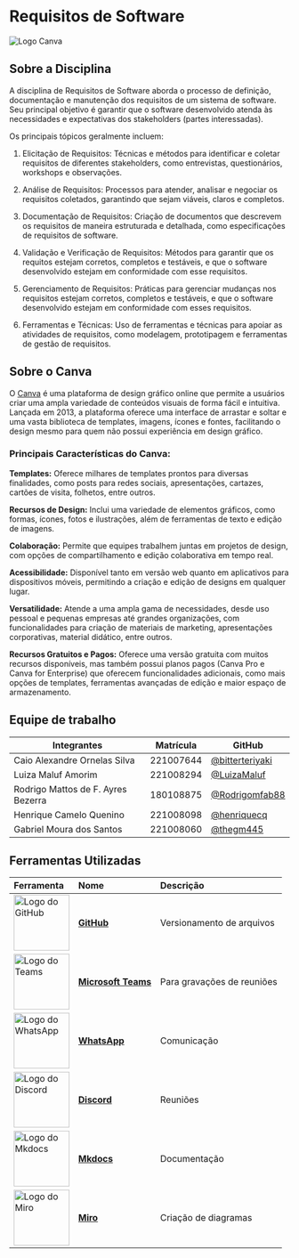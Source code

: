 # Requisitos de Software

![Logo Canva](https://logosmarcas.net/wp-content/uploads/2020/01/Canva-Logo.png)

## Sobre a Disciplina

A disciplina de Requisitos de Software aborda o processo de definição,
documentação e manutenção dos requisitos de um sistema de software. Seu
principal objetivo é garantir que o software desenvolvido atenda às necessidades
e expectativas dos stakeholders (partes interessadas). 

Os principais tópicos geralmente incluem:

1. Elicitação de Requisitos: Técnicas e métodos para identificar e coletar
   requisitos de diferentes stakeholders, como entrevistas, questionários,
   workshops e observações.

2. Análise de Requisitos: Processos para atender, analisar e negociar os
   requisitos coletados, garantindo que sejam viáveis, claros e completos.

3. Documentação de Requisitos: Criação de documentos que descrevem os requisitos
   de maneira estruturada e detalhada, como especificações de requisitos de
   software.

4. Validação e Verificação de Requisitos: Métodos para garantir que os requitos
   estejam corretos, completos e testáveis, e que o software desenvolvido
   estejam em conformidade com esse requisitos.

5. Gerenciamento de Requisitos: Práticas para gerenciar mudanças nos requisitos
   estejam corretos, completos e testáveis, e que o software desenvolvido
   estejam em conformidade com esses requisitos.

6. Ferramentas e Técnicas: Uso de ferramentas e técnicas para apoiar as
   atividades de requisitos, como modelagem, prototipagem e ferramentas de
   gestão de requisitos.

## Sobre o Canva

O [Canva](https://www.canva.com/pt_br/) é uma plataforma de design gráfico online que permite a usuários criar
uma ampla variedade de conteúdos visuais de forma fácil e intuitiva. Lançada em
2013, a plataforma oferece uma interface de arrastar e soltar e uma vasta
biblioteca de templates, imagens, ícones e fontes, facilitando o design mesmo
para quem não possui experiência em design gráfico.

### Principais Características do Canva:

**Templates:** Oferece milhares de templates prontos para diversas finalidades,
como posts para redes sociais, apresentações, cartazes, cartões de visita,
folhetos, entre outros.

**Recursos de Design:** Inclui uma variedade de elementos gráficos, como formas,
ícones, fotos e ilustrações, além de ferramentas de texto e edição de imagens.

**Colaboração:** Permite que equipes trabalhem juntas em projetos de design, com
opções de compartilhamento e edição colaborativa em tempo real.

**Acessibilidade:** Disponível tanto em versão web quanto em aplicativos para
dispositivos móveis, permitindo a criação e edição de designs em qualquer lugar.

**Versatilidade:** Atende a uma ampla gama de necessidades, desde uso pessoal e
pequenas empresas até grandes organizações, com funcionalidades para criação de
materiais de marketing, apresentações corporativas, material didático, entre
outros.

**Recursos Gratuitos e Pagos:** Oferece uma versão gratuita com muitos recursos
disponíveis, mas também possui planos pagos (Canva Pro e Canva for Enterprise)
que oferecem funcionalidades adicionais, como mais opções de templates,
ferramentas avançadas de edição e maior espaço de armazenamento.

## Equipe de trabalho

| Integrantes                  | Matrícula | GitHub                                               |
|------------------------------|-----------|------------------------------------------------------|
| Caio Alexandre Ornelas Silva | 221007644 | [@bitterteriyaki](https://github.com/bitterteriyaki) |
| Luiza Maluf Amorim           | 221008294 | [@LuizaMaluf](https://github.com/LuizaMaluf)         |
| Rodrigo Mattos de F. Ayres Bezerra |  180108875   | [@Rodrigomfab88](https://github.com/Rodrigomfab88)|
| Henrique Camelo Quenino | 221008098      | [@henriquecq](https://github.com/henriquecq)|
| Gabriel Moura dos Santos | 221008060     | [@thegm445](https://github.com/thegm445)|

## Ferramentas Utilizadas

| Ferramenta | Nome | Descrição |
| :-- | :-- | :-- |
| <img src="https://github.githubassets.com/images/modules/logos_page/GitHub-Mark.png" alt="Logo do GitHub" width="100px"> | <strong>[GitHub](#anchor_1)</strong> | Versionamento de arquivos |
| <img src="https://upload.wikimedia.org/wikipedia/commons/4/44/Microsoft_logo.svg" alt="Logo do Teams" width="100px"> | <strong>[Microsoft Teams](#anchor_2)</strong> | Para gravações de reuniões |
| <img src="https://upload.wikimedia.org/wikipedia/commons/6/6b/WhatsApp.svg" alt="Logo do WhatsApp" width="100px"> | <strong>[WhatsApp](#anchor_3)</strong> | Comunicação |
| <img src="https://cdn.prod.website-files.com/6257adef93867e50d84d30e2/636e0a6918e57475a843f59f_icon_clyde_black_RGB.svg" alt="Logo do Discord" width="100px"> | <strong>[Discord](#anchor_4)</strong> | Reuniões |
| <img src="https://anthonyblackham.com/mkdocs-material/icons/logo.svg" alt="Logo do Mkdocs" width="100px"> | <strong>[Mkdocs](#anchor_5)</strong> | Documentação |
| <img src="https://logowik.com/content/uploads/images/miro3962.jpg" alt="Logo do Miro" width="100px"> | <strong>[Miro](#anchor_6)</strong> | Criação de diagramas |